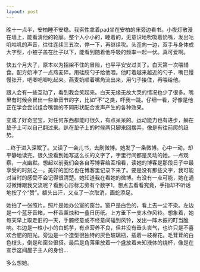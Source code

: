 ```yaml
---
layout: post
---
```


晚十一点半，安柏睡不安稳。我索性拿着pad坐在安柏的床旁边看书。小夜灯散漫在墙上，能看清他的轮廓。整个人小小的，睡着的，无意识地吮吸着奶嘴，发出咕叽咕叽的声音，往往连续三五次，停一下，再继续吮。头歪向一边，双手与身体成大字型，小被子盖在肚子以下，能看到随着他呼吸的频率一起一伏。真可爱啊。

快五个月大了，原本以为招架不住的冒险，也平平安安过关了。白天第一次喂辅食。配方奶冲了一点燕麦碎。用硅胶勺子给他喂。他盯着越来越近的勺子，嘴巴慢慢张开，吧唧吧唧吃起来。燕麦奶顺着嘴角流出来，用勺子接住，再喂给他。

跟人会有一些互动了，看到我会笑起来。白天无缘无故大哭的情况也少了很多。嘴里有时候会冒出一些单音节的字，比如“不”之类，吓我一跳。仔细一看，好像是他正在学会尝试组合嘴唇的不同形状配合发声产生的各种效果。

变成了好奇宝宝，对任何东西都能盯很久，有点呆呆的。运动能力也有进步，躺在垫子上可以自己翻过来。趴在垫子上的时候两只脚来回摆弄，像是有往前爬的趋势。

…终于进入深眠了。又读了一会儿书，去刷微博。她发了一条微博。心中一动，却平静地读完。很久没看到她写这么长的文字了，字里行间都是灵动的她。一点观察，一点幽默。想起以前我们会各自写博客给互相看，读她的博客是那段日子中最享受的时刻之一。美好的回忆也在博客里记录下来了。要是没有那些文字，我可能对当时的感受不会记得很清楚。她知道我在看她的微博。有没有一点可能，她在通过微博跟我交流呢？看到心形标志旁有个数字1，想点去看看究竟，手指却不听话地按了个“赞”。额头出汗，又点了一次取消，画蛇添足。

她拍了一张照片。照片是她办公室的窗台。窗户是白色的，看上去一尘不染。左边是一个蓝牙音箱，一杯香薰烛和一叠日历纸。上方垂下一支木作风铃。想象着，她每天早上取走旧的一天，手腕经意或不经意间碰到风铃，发出一阵木振的叮当脆响。右边是一株小小的白鹤芋，有点营养不良，但并没有垂头丧气，也许只是不喜欢合肥的阳光。旁边是一个造型很独特的灰色玻璃瓶，插着一枝棉花。毛茸茸的白色枝头，倒是和窗台很搭。最后是角落里放着一个盛放着未知液体的烧杯，像是在宣示这间屋子主人的身份…

多么想她。



